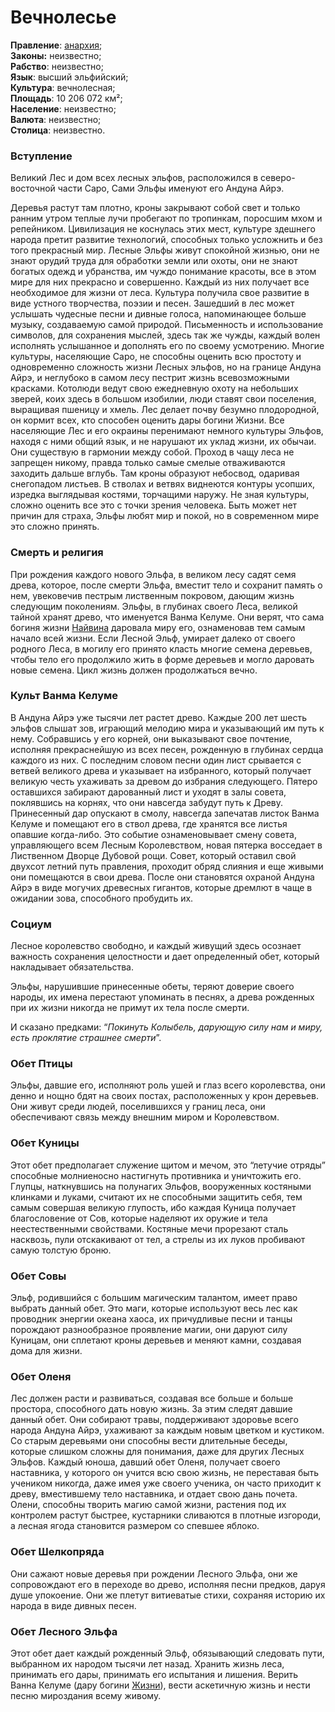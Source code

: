 # Вечнолесье

**Правление**: [анархия](https://ru.wikipedia.org/wiki/Анархия);  
**Законы:** неизвестно;  
**Рабство**: неизвестно;  
**Язык**: высший эльфийский;  
**Культура**: вечнолесная;  
**Площадь**: 10 206 072 км²;  
**Население**: неизвестно;  
**Валюта**: неизвестно;  
**Столица**: неизвестно.

### Вступление

Великий Лес и дом всех лесных эльфов, расположился в северо-восточной части Саро, Сами Эльфы именуют его Андуна Айрэ.

Деревья растут там плотно, кроны закрывают собой свет и только ранним утром теплые лучи пробегают по тропинкам, поросшим мхом и репейником. Цивилизация не коснулась этих мест, культуре здешнего народа претит развитие технологий, способных только усложнить и без того прекрасный мир. Лесные Эльфы живут спокойной жизнью, они не знают орудий труда для обработки земли или охоты, они не знают богатых одежд и убранства, им чуждо понимание красоты, все в этом мире для них прекрасно и совершенно. Каждый из них получает все необходимое для жизни от леса. Культура получила свое развитие в виде устного творчества, поэзии и песен. Зашедший в лес может услышать чудесные песни и дивные голоса, напоминающее больше музыку, создаваемую самой природой. Письменность и использование символов, для сохранения мыслей, здесь так же чужды, каждый волен исполнять услышанное и дополнять его по своему усмотрению. Многие культуры, населяющие Саро, не способны оценить всю простоту и одновременно сложность жизни Лесных эльфов, но на границе Андуна Айрэ, и неглубоко в самом лесу пестрит жизнь всевозможными красками. Котолюди ведут свою ежедневную охоту на небольших зверей, коих здесь в большом изобилии, люди ставят свои поселения, выращивая пшеницу и хмель. Лес делает почву безумно плодородной, он кормит всех, кто способен оценить дары богини Жизни. Все населяющие Лес и его окраины перенимают немного культуры Эльфов, находя с ними общий язык, и не нарушают их уклад жизни, их обычаи. Они существую в гармонии между собой. Проход в чащу леса не запрещен никому, правда только самые смелые отваживаются заходить дальше вглубь. Там кроны образуют небосвод, одаривая снегопадом листьев. В стволах и ветвях виднеются контуры усопших, изредка выглядывая костями, торчащими наружу. Не зная культуры, сложно оценить все это с точки зрения человека. Быть может нет причин для страха, Эльфы любят мир и покой, но в современном мире это сложно принять.

### Смерть и религия

При рождения каждого нового Эльфа, в великом лесу садят семя древа, которое, после смерти Эльфа, вместит тело и сохранит память о нем, увековечив пестрым лиственным покровом, дающим жизнь следующим поколениям. Эльфы, в глубинах своего Леса, великой тайной хранят древо, что именуется Ванма Келуме. Они верят, что сама богиня жизни [Найвина](https://sardinka.org/wiki/gods/#_2) даровала миру его, ознаменовав тем самым начало всей жизни. Если Лесной Эльф, умирает далеко от своего родного Леса, в могилу его принято класть многие семена деревьев, чтобы тело его продолжило жить в форме деревьев и могло даровать новые семена. Цикл жизнь должен продолжаться вечно.

### Культ Ванма Келуме

В Андуна Айрэ уже тысячи лет растет древо. Каждые 200 лет шесть эльфов слышат зов, играющий мелодию мира и указывающий им путь к нему. Собравшись у его корней, они выказывают свое почтение, исполняя прекраснейшую из всех песен, рожденную в глубинах сердца каждого из них. С последним словом песни один лист срывается с ветвей великого древа и указывает на избранного, который получает великую честь ухаживать за древом до избрания следующего. Пятеро оставшихся забирают дарованный лист и уходят в залы совета, поклявшись на корнях, что они навсегда забудут путь к Древу. Принесенный дар опускают в смолу, навсегда запечатав листок Ванма Келуме и помещают его в ствол древа, где хранятся все листья опавшие когда-либо. Это событие ознаменовывает смену совета, управляющего всем Лесным Королевством, новая пятерка восседает в Лиственном Дворце Дубовой рощи. Совет, который оставил свой двухсот летний путь правления, проходит обряд слияния и еще живыми они помещаются в свои древа. После они становятся охраной Андуна Айрэ в виде могучих древесных гигантов, которые дремлют в чаще в ожидании зова, способного пробудить их.

### Социум

Лесное королевство свободно, и каждый живущий здесь осознает важность сохранения целостности и дает определенный обет, который накладывает обязательства.

Эльфы, нарушившие принесенные обеты, теряют доверие своего народы, их имена перестают упоминать в песнях, а древа рожденных при их жизни никогда не примут их тела после смерти.

И сказано предками: “_Покинуть Колыбель, дарующую силу нам и миру, есть проклятие страшнее смерти_”.

### Обет Птицы

Эльфы, давшие его, исполняют роль ушей и глаз всего королевства, они денно и нощно бдят на своих постах, расположенных у крон деревьев. Они живут среди людей, поселившихся у границ леса, они обеспечивают связь между внешним миром и Королевством.

### Обет Куницы

Этот обет предполагает служение щитом и мечом, это “летучие отряды” способные молниеносно настигнуть противника и уничтожить его. Глупцы, наткнувшись на полунагих Эльфов, вооруженных костяными клинками и луками, считают их не способными защитить себя, тем самым совершая великую глупость, ибо каждая Куница получает благословение от Сов, которые наделяют их оружие и тела неестественными свойствами. Костяные мечи прорезают сталь насквозь, пули отскакивают от тел, а стрелы из их луков пробивают самую толстую броню.

### Обет Совы

Эльф, родившийся с большим магическим талантом, имеет право выбрать данный обет. Это маги, которые используют весь лес как проводник энергии океана хаоса, их причудливые песни и танцы порождают разнообразное проявление магии, они даруют силу Куницам, они сплетают кроны деревьев и меняют камни, создавая дома для жизни.

### Обет Оленя

Лес должен расти и развиваться, создавая все больше и больше простора, способного дать новую жизнь. За этим следят давшие данный обет. Они собирают травы, поддерживают здоровье всего народа Андуна Айрэ, ухаживают за каждым новым цветком и кустиком. Со старым деревьями они способны вести длительные беседы, которые слишком сложны для понимания, даже для других Лесных Эльфов. Каждый юноша, давший обет Оленя, получает своего наставника, у которого он учится всю свою жизнь, не переставая быть учеником никогда, даже имея уже своего ученика, он часто приходит к древу, вместившему тело наставника, и отдает свою дань почета. Олени, способны творить магию самой жизни, растения под их контролем растут быстрее, кустарники сливаются в плотные изгороди, а лесная ягода становится размером со спевшее яблоко.

### Обет Шелкопряда

Они сажают новые деревья при рождении Лесного Эльфа, они же сопровождают его в переходе во древо, исполняя песни предков, даруя душе упокоение. Они же плетут витиеватые стихи, сохраняя историю их народа в виде дивных песен.

### Обет Лесного Эльфа

Этот обет дает каждый рожденный Эльф, обязывающий следовать пути, выбранном их народом тысячи лет назад. Хранить жизнь леса, принимать его дары, принимать его испытания и лишения. Верить Ванна Келуме \(дару богини [Жизни](https://sardinka.org/wiki/gods/#_2)\), вести аскетичную жизнь и нести песню мироздания всему живому.


